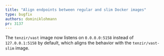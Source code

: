 ```yaml
---
title: "Align endpoints between regular and slim Docker images"
type: bugfix
authors: dominiklohmann
pr: 3137
---
```


The `tenzir/vast` image now listens on `0.0.0.0:5158` instead of
`127.0.0.1:5158` by default, which aligns the behavior with the
`tenzir/vast-slim` image.
